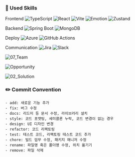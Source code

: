 ### 🔧 Used Skills

Frontend
![TypeScript](https://img.shields.io/badge/TypeScript-3178C6?style=flat-square&logo=typescript&logoColor=white)
![React](https://img.shields.io/badge/React-61DAFB?style=flat-square&logo=react&logoColor=black)
![Vite](https://img.shields.io/badge/Vite-B73BFE?style=flat-square&logo=vite&logoColor=white)
![Emotion](https://img.shields.io/badge/Emotion-D4B9FF?style=flat-square&logo=emotion&logoColor=white)
![Zustand](https://img.shields.io/badge/Zustand-FF4C3B?style=flat-square) <br/>

Backend
![Spring Boot](https://img.shields.io/badge/Spring_Boot-6DB33F?style=flat-square&logo=spring-boot&logoColor=white)
![MongoDB](https://img.shields.io/badge/MongoDB-47A248?style=flat-square&logo=mongodb&logoColor=white) <br/>

Deploy
![Azure](https://img.shields.io/badge/Azure-0078D4?style=flat-square&logo=microsoftazure&logoColor=white)
![GitHub Actions](https://img.shields.io/badge/GitHub_Actions-2088FF?style=flat-square&logo=github-actions&logoColor=white) <br/> 

Communication
![Jira](https://img.shields.io/badge/Jira-0052CC?style=flat-square&logo=jira-software&logoColor=white)
![Slack](https://img.shields.io/badge/Slack-4A154B?style=flat-square&logo=slack&logoColor=white)


![07_Team](https://github.com/oxxun21/Code-Catcher-FE/assets/98699927/e0a46ffb-7ada-4f3f-84f4-293008eb8379)

![Opportunity](https://github.com/oxxun21/Code-Catcher-FE/assets/98699927/a368fc74-fac3-4081-8b57-38e1f1733425)

![02_Solution](https://github.com/oxxun21/Code-Catcher-FE/assets/98699927/d920a147-f724-49f2-b18e-66056a7cedcd)

### ✏️ Commit Convention

```
- add: 새로운 기능 추가
- fix: 버그 수정
- docs: 리드미 등 문서 수정, 라이브러리 설치
- style: 코드 포맷팅, 세미콜론 누락, 코드 변경이 없는 경우
- design: UI 디자인 변경
- refactor: 코드 리팩토링
- test: 테스트 코드, 리팩토링 테스트 코드 추가
- chore: 빌드 업무 수정, 패키지 매니저 수정
- rename: 파일명 혹은 폴더명 수정, 위치 옮기기
- remove: 파일 삭제
```
